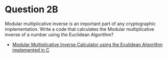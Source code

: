 # Question 2B

Modular multiplicative inverse is an important part of any cryptographic implementation. Write a code that calculates the Modular multiplicative inverse of a number using the Euclidean Algorithm?


* [Modular Multiplicative Inverse Calculator using the Eculidean Algorithm implemented in C]()
